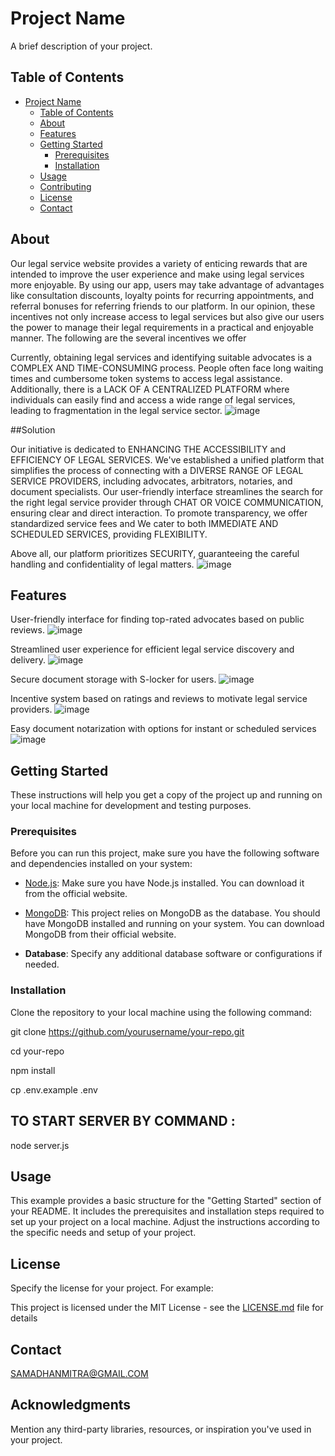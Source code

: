 # Project Name

A brief description of your project.

## Table of Contents

- [Project Name](#project-name)
  - [Table of Contents](#table-of-contents)
  - [About](#about)
  - [Features](#features)
  - [Getting Started](#getting-started)
    - [Prerequisites](#prerequisites)
    - [Installation](#installation)
  - [Usage](#usage)
  - [Contributing](#contributing)
  - [License](#license)
  - [Contact](#contact)

## About

Our legal service website provides a variety of enticing rewards that are
intended to improve the user experience and make using legal services
more enjoyable. By using our app, users may take advantage of
advantages like consultation discounts, loyalty points for recurring
appointments, and referral bonuses for referring friends to our platform.
In our opinion, these incentives not only increase access to legal services
but also give our users the power to manage their legal requirements in a
practical and enjoyable manner. The following are the several incentives
we offer

Currently, obtaining legal services and identifying suitable advocates is a COMPLEX AND TIME-CONSUMING process. 
People often face long waiting times and cumbersome token systems to access legal assistance. 
Additionally, there is a LACK OF A CENTRALIZED PLATFORM where individuals can easily find and access a wide range of legal services, leading to fragmentation in the legal service sector.
![image](https://github.com/Blacksquad007/SAMADHANMITRA/assets/112714180/2b86fd43-4e4b-4645-9e32-3e45876c7746)


##Solution 

Our initiative is dedicated to ENHANCING THE ACCESSIBILITY and EFFICIENCY OF LEGAL SERVICES. We've established a unified platform that simplifies the process of connecting with 
a DIVERSE RANGE OF LEGAL SERVICE PROVIDERS, including advocates, arbitrators, notaries, and document specialists.
Our user-friendly interface streamlines the search for the right legal service provider through CHAT OR VOICE COMMUNICATION, ensuring clear and direct interaction.
To promote transparency, we offer standardized service fees and We cater to both IMMEDIATE AND SCHEDULED SERVICES, providing FLEXIBILITY.

Above all, our platform prioritizes SECURITY, guaranteeing the careful handling and confidentiality of legal matters.
![image](https://github.com/Blacksquad007/SAMADHANMITRA/assets/112714180/405586f7-b79b-41a7-a8f4-b35d781c226f)

## Features

User-friendly interface for finding top-rated advocates based on public reviews.
![image](https://github.com/Blacksquad007/SAMADHANMITRA/assets/112714180/8a42d683-5bb7-49f8-ad5f-8b69de3157d7)

Streamlined user experience for efficient legal service discovery and delivery.
![image](https://github.com/Blacksquad007/SAMADHANMITRA/assets/112714180/7c2b8f64-6b9c-495e-976a-3b8d994be2dd)

Secure document storage with S-locker for users.
![image](https://github.com/Blacksquad007/SAMADHANMITRA/assets/112714180/f81fe8e6-c915-4c04-bd7d-4b41cce4a9e2)

Incentive system based on ratings and reviews to motivate legal service providers.
![image](https://github.com/Blacksquad007/SAMADHANMITRA/assets/112714180/f21c1546-b012-44ad-a274-2fb0ad6bbed4)

Easy document notarization with options for instant or scheduled services![image](https://github.com/Blacksquad007/SAMADHANMITRA/assets/112714180/c5c3865c-1a44-4018-8c1a-ae2b833e149d)






## Getting Started

These instructions will help you get a copy of the project up and running on your local machine for development and testing purposes.

### Prerequisites

Before you can run this project, make sure you have the following software and dependencies installed on your system:

- [Node.js](https://nodejs.org/): Make sure you have Node.js installed. You can download it from the official website.

- [MongoDB](https://www.mongodb.com/): This project relies on MongoDB as the database. You should have MongoDB installed and running on your system. You can download MongoDB from their official website.

- **Database**: Specify any additional database software or configurations if needed.



### Installation

Clone the repository to your local machine using the following command:

   git clone https://github.com/yourusername/your-repo.git

   cd your-repo

   npm install

   cp .env.example .env


## TO START SERVER BY COMMAND :

   node server.js




## Usage

This example provides a basic structure for the "Getting Started" section of your README. 
It includes the prerequisites and installation steps required to set up your project on a local machine.
Adjust the instructions according to the specific needs and setup of your project.



## License

Specify the license for your project. For example:

This project is licensed under the MIT License - see the [LICENSE.md](LICENSE.md) file for details

## Contact

SAMADHANMITRA@GMAIL.COM


## Acknowledgments

Mention any third-party libraries, resources, or inspiration you've used in your project.

